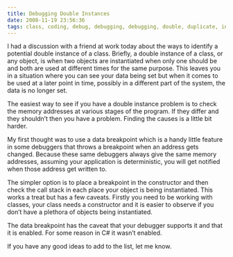 ```yaml
---
title: Debugging Double Instances 
date: 2008-11-19 23:56:36
tags: class, coding, debug, debugging, debugging, double, duplicate, instance, object, 
---
```

<p class="MsoNormal" style="margin-bottom: 10pt;"><span style="font-family: ">I had a discussion with a friend at work today about the ways to identify a potential double instance of a class. Briefly, a double instance of a class, or any object, is when two objects are instantiated when only one should be and both are used at different times for the same purpose. This leaves you in a situation where you can see your data being set but when it comes to be used at a later point in time, possibly in a different part of the system, the data is no longer set.</span></p>
<p class="MsoNormal" style="margin-bottom: 10pt;"><span style="font-family: ">The easiest way to see if you have a double instance problem is to check the memory addresses at various stages of the program. If they differ and they shouldn’t then you have a problem. Finding the causes is a little bit harder.</span></p>
<p class="MsoNormal" style="margin-bottom: 10pt;"><span style="font-family: ">My first thought was to use a data breakpoint which is a handy little feature in some debuggers that throws a breakpoint when an address gets changed. Because these same debuggers always give the same memory addresses, assuming your application is deterministic, you will get notified when those address get written to.</span></p>
<p class="MsoNormal" style="margin-bottom: 10pt;"><span style="font-family: ">The simpler option is to place a breakpoint in the constructor and then check the call stack in each place your object is being instantiated. This works a treat but has a few caveats. Firstly you need to be working with classes, your class needs a constructor and it is easier to observe if you don’t have a plethora of objects being instantiated.</span></p>
<p class="MsoNormal" style="margin-bottom: 10pt;"><span style="font-family: ">The data breakpoint has the caveat that your debugger supports it and that it is enabled. For some reason in C# it wasn’t enabled.</span></p>
<p class="MsoNormal" style="margin-bottom: 10pt;">If you have any good ideas to add to the list, let me know.</p>